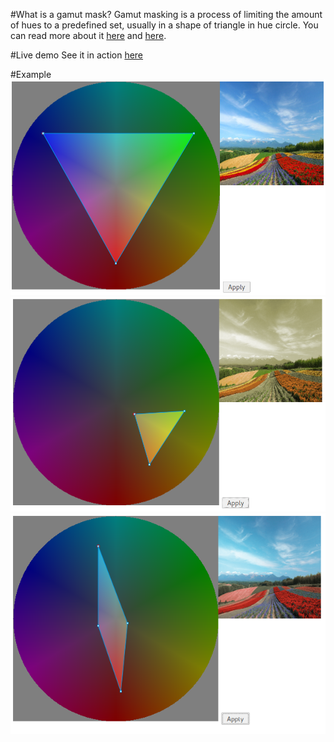 #What is a gamut mask?
Gamut masking is a process of limiting the amount of hues to a predefined set, usually in a shape of triangle in hue circle. You can read more about it [here](http://joostdevblog.blogspot.com/2015/01/a-tool-for-analysing-colour-schemes.html) and [here](http://gurneyjourney.blogspot.com/2008/01/color-wheel-masking-part-1.html).

#Live demo
See it in action [here](//groovy354.github.io/gamut-masker)

#Example
![example1](./img/example1.png)
![example2](./img/example2.png)
![example32](./img/example3.png)